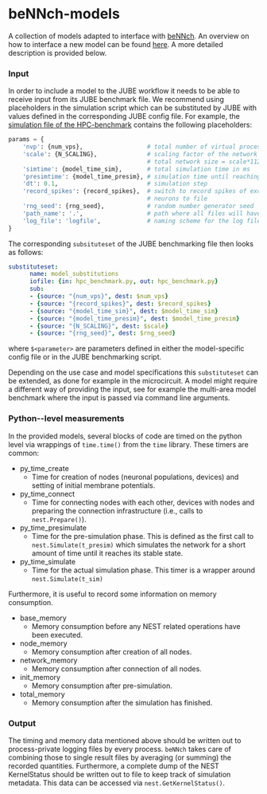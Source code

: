 # beNNch-models

A collection of models adapted to interface with [beNNch](https://github.com/INM-6/beNNch). An overview on how to interface a new model can be found [here](https://github.com/INM-6/beNNch#developer-guide). A more detailed description is provided below.

### Input

In order to include a model to the JUBE workflow it needs to be able to receive input from its JUBE benchmark file. We recommend using placeholders in the simulation script which can be substituted by JUBE with values defined in the corresponding JUBE config file. For example, the [simulation file of the HPC-benchmark](./hpc_benchmark/hpc_benchmark.py) contains the following placeholders:

```python
params = {
    'nvp': {num_vps},                  # total number of virtual processes
    'scale': {N_SCALING},              # scaling factor of the network size
                                       # total network size = scale*11250 neurons
    'simtime': {model_time_sim},       # total simulation time in ms
    'presimtime': {model_time_presim}, # simulation time until reaching equilibrium
    'dt': 0.1,                         # simulation step
    'record_spikes': {record_spikes},  # switch to record spikes of excitatory
                                       # neurons to file
    'rng_seed': {rng_seed},            # random number generator seed
    'path_name': '.',                  # path where all files will have to be written
    'log_file': 'logfile',             # naming scheme for the log files
}
```

The corresponding `subsituteset` of the JUBE benchmarking file then looks as follows:

```yaml
substituteset:
      name: model_substitutions
      iofile: {in: hpc_benchmark.py, out: hpc_benchmark.py}
      sub:
      - {source: "{num_vps}", dest: $num_vps}
      - {source: "{record_spikes}", dest: $record_spikes}
      - {source: "{model_time_sim}", dest: $model_time_sim}
      - {source: "{model_time_presim}", dest: $model_time_presim}
      - {source: "{N_SCALING}", dest: $scale}
      - {source: "{rng_seed}", dest: $rng_seed}
```
where `$<parameter>` are parameters defined in either the model-specific config file or in the JUBE benchmarking script.

Depending on the use case and model specifications this `substituteset` can be extended, as done for example in the microcircuit. A model might require a different way of providing the input, see for example the multi-area model benchmark where the input is passed via command line arguments.

### Python--level measurements

In the provided models, several blocks of code are timed on the python level via wrappings of `time.time()` from the `time` library. These timers are common:

* py\_time\_create
    * Time for creation of nodes (neuronal populations, devices) and setting of  initial membrane potentials.
* py\_time\_connect
    * Time for connecting nodes with each other, devices with nodes and preparing the connection infrastructure (i.e., calls to `nest.Prepare()`).
* py\_time\_presimulate
    * Time for the pre-simulation phase. This is defined as the first call to `nest.Simulate(t_presim)` which simulates the network for a short amount of time until it reaches its stable state.
* py\_time\_simulate
    * Time for the actual simulation phase. This timer is a wrapper around `nest.Simulate(t_sim)`

Furthermore, it is useful to record some information on memory consumption.

* base\_memory
    * Memory consumption before any NEST related operations have been executed.
* node\_memory
    * Memory consumption after creation of all nodes.
* network\_memory
    * Memory consumption after connection of all nodes.
* init\_memory
    * Memory consumption after pre-simulation.
* total\_memory
    * Memory consumption after the simulation has finished.

### Output

The timing and memory data mentioned above should be written out to process-private logging files by every process. `beNNch` takes care of combining those to single result files by averaging (or summing) the recorded quantities.
Furthermore, a complete dump of the NEST KernelStatus should be written out to file to keep track of simulation metadata. This data can be accessed via `nest.GetKernelStatus()`.
